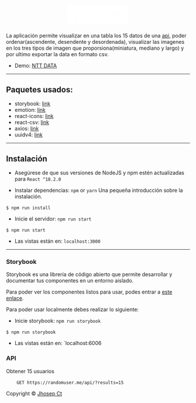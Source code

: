 <h1 align="center" width="100%">
  <picture>
    <source media="(prefers-color-scheme: dark)" srcset="https://github.com/jhosepct/Reto-Salesforce-NTT-DATA/blob/main/logo.webp">
    <img width="33%" alt="NTT DATA" src="https://github.com/jhosepct/Reto-Salesforce-NTT-DATA/blob/main/logo.webp"> 
  </picture>
</h1>

La aplicación permite visualizar en una tabla los 15 datos de una [api](https://randomuser.me/documentation), poder ordenar(ascendente, desendente y desordenada), visualizar las imagenes en los tres tipos de imagen que proporsiona(miniatura, mediano y largo) y por ultimo exportar la data en formato csv.

- Demo: [NTT DATA](https://reto-salesforce-ntt-data.vercel.app/)

---

## Paquetes usados:

- storybook: [link](https://storybook.js.org/)
- emotion: [link](https://emotion.sh/docs/introduction)
- react-icons: [link](https://react-icons.github.io/react-icons/)
- react-csv: [link](https://www.npmjs.com/package/react-csv)
- axios: [link](https://axios-http.com/)
- uuidv4: [link](https://github.com/thenativeweb/uuidv4)

---

## Instalación

- Asegúrese de que sus versiones de NodeJS y npm estén actualizadas para `React ^18.2.0`

- Instalar dependencias: `npm` or `yarn`
  Una pequeña introducción sobre la instalación.

```
$ npm run install
```

- Inicie el servidor: `npm run start`

```
$ npm run start
```

- Las vistas están en: `localhost:3000`

---

### Storybook

Storybook es una librería de código abierto que permite desarrollar y documentar tus componentes en un entorno aislado.

Para poder ver los componentes listos para usar, podes entrar a [este enlace](https://storybook-two-tau.vercel.app).

Para poder usar localmente debes realizar lo siguiente:

- Inicie storybook: `npm run storybook`

```
$ npm run storybook
```

- Las vistas están en: `localhost:6006

### API

Obtener 15 usuarios

```
    GET https://randomuser.me/api/?results=15
```

Copyright © [Jhosep Ct](https://github.com/jhosepct)
